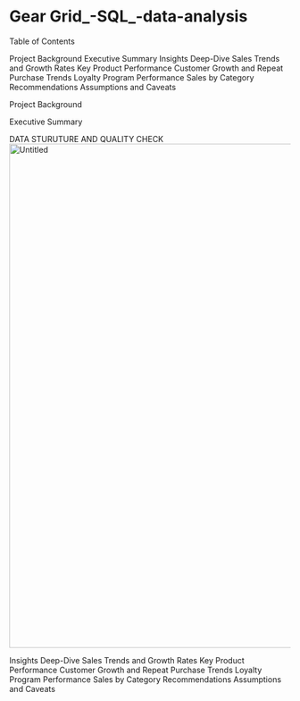 # Gear Grid_-SQL_-data-analysis

Table of Contents

Project Background
Executive Summary
Insights Deep-Dive
Sales Trends and Growth Rates
Key Product Performance
Customer Growth and Repeat Purchase Trends
Loyalty Program Performance
Sales by Category
Recommendations
Assumptions and Caveats



Project Background


Executive Summary

DATA STURUTURE AND QUALITY CHECK 
<img width="893" height="902" alt="Untitled" src="https://github.com/user-attachments/assets/31d8c1ec-1a7a-4dcf-b2a4-4c18474ea545" />

Insights Deep-Dive
Sales Trends and Growth Rates
Key Product Performance
Customer Growth and Repeat Purchase Trends
Loyalty Program Performance
Sales by Category
Recommendations
Assumptions and Caveats


